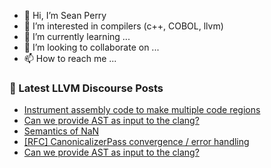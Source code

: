 - 👋 Hi, I’m Sean Perry
- 👀 I’m interested in compilers (c++, COBOL, llvm)
- 🌱 I’m currently learning ...
- 💞️ I’m looking to collaborate on ...
- 📫 How to reach me ...

<!---
s66perry/s66perry is a ✨ special ✨ repository because its `README.md` (this file) appears on your GitHub profile.
You can click the Preview link to take a look at your changes.
--->
### 📕 Latest LLVM Discourse Posts

<!-- DISCOURSE-LLVM:START -->
- [Instrument assembly code to make multiple code regions](https://discourse.llvm.org/t/instrument-assembly-code-to-make-multiple-code-regions/67401#post_2)
- [Can we provide AST as input to the clang?](https://discourse.llvm.org/t/can-we-provide-ast-as-input-to-the-clang/67395#post_4)
- [Semantics of NaN](https://discourse.llvm.org/t/semantics-of-nan/66729?page=3#post_43)
- [[RFC] CanonicalizerPass convergence / error handling](https://discourse.llvm.org/t/rfc-canonicalizerpass-convergence-error-handling/67333#post_14)
- [Can we provide AST as input to the clang?](https://discourse.llvm.org/t/can-we-provide-ast-as-input-to-the-clang/67395#post_3)
<!-- DISCOURSE-LLVM:END -->
